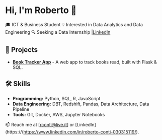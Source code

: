 # Hi, I'm Roberto 👋
🎓 ICT & Business Student 
💡 Interested in Data Analytics and Data Engineering
🔍 Seeking a Data Internship |[LinkedIn](https://www.linkedin.com/in/roberto-conti-030315119/)

## 📌 Projects
- **[Book Tracker App](https://github.com/robyZcop/your-bookshelf-space)** - A web app to track books read, built with Flask & SQL.

## 🛠 Skills
- **Programming:** Python, SQL, R, JavaScript 
- **Data Engineering:** DBT, Redshift, Pandas, Data Architecture, Data Pipeline
- **Tools:** Git, Docker, AWS, Jupyter Notebooks

📫 Reach me at [rconti@live.it] or [LinkedIn](https://(https://www.linkedin.com/in/roberto-conti-030315119/).

